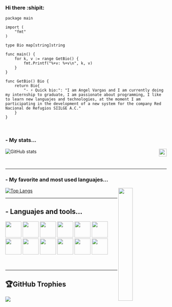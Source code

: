 ### Hi there :shipit:


```golang
package main

import (
	"fmt"
)

type Bio map[string]string

func main() {
	for k, v := range GetBio() {
		fmt.Printf("%+v: %+v\n", k, v)
	}
}

func GetBio() Bio {
	return Bio{
		"- ⚡ Quick bio:": "I am Angel Vargas and I am currently doing my internship to graduate, I am passionate about programming, I like to learn new languajes and technologies, at the moment I am participating in the development of a new system for the company Red Nacional de Refugios SIILGE A.C." 
	}
}
```

</br>


### - My stats...

<img align="right" src="https://github.com/TheDudeThatCode/TheDudeThatCode/blob/master/Assets/Earth.gif" width="24px">

![GitHub stats](https://github-readme-stats.vercel.app/api?username=AngelVargas2003&show_icons=true&theme=merko&border_color=67D242)

</br>

----

### - My favorite and most used languajes...

<img src="https://media.tenor.com/images/df8c44a1d20ab367fdcb21880985fd33/tenor.gif" align="right"  width="30%"/>

[![Top Langs](https://github-readme-stats.vercel.app/api/top-langs/?username=AngelVargas2003&show_icons=true&theme=merko&border_color=67D242)](https://github.com/anuraghazra/github-readme-stats)
<br/>

---

<h2> - Languajes and tools...</h2>
<p align="center">

<code><a href="https://laravel.com" target="_blank"><img height="50" src="https://cdn.worldvectorlogo.com/logos/laravel-2.svg"></a></code>
<code><a href="https://www.javascript.com/" target="_blank"><img height="50" src="https://upload.wikimedia.org/wikipedia/commons/6/6a/JavaScript-logo.png"></a></code>
<code><a href="https://vuejs.org/" target="_blank"><img height="50" src="https://upload.wikimedia.org/wikipedia/commons/9/95/Vue.js_Logo_2.svg"></a></code>
<code><a href="https://www.python.org" target="_blank"><img height="50" src="https://upload.wikimedia.org/wikipedia/commons/thumb/c/c3/Python-logo-notext.svg/2048px-Python-logo-notext.svg.png"></a></code>
 <code><a href="https://www.typescriptlang.org" target="_blank"><img height="50" src="https://upload.wikimedia.org/wikipedia/commons/thumb/4/4c/Typescript_logo_2020.svg/1024px-Typescript_logo_2020.svg.png"></a></code>
 <code><a href="https://docs.microsoft.com/en-us/dotnet/csharp/" target="_blank"><img height="50" src="https://seeklogo.com/images/C/c-sharp-c-logo-02F17714BA-seeklogo.com.png"></a></code>
 <code><a  target="_blank"><img height="50" src="https://blog.irontec.com/wp-content/uploads/2016/01/mysql-logo.png"></a></code>
 <code><a href="https://developer.mozilla.org/es/docs/Web/HTML" target="_blank"><img height="50" src="https://cdn-icons-png.flaticon.com/512/174/174854.png"></a></code>
 <code><a href="https://developer.mozilla.org/es/docs/Web/CSS" target="_blank"><img height="50" src="https://cdn-icons-png.flaticon.com/512/732/732190.png?w=360"></a></code>
 <code><a href="https://adonisjs.com" target="_blank"><img height="50" src="https://camo.githubusercontent.com/076aacc894daf3d9065f7d5bd1d7e8a3d0511668576cd66afddd0ce4af524eaa/68747470733a2f2f692e696d6775722e636f6d2f32774764454a4e2e706e67"></a></code>
 <code><a href="https://angular.io" target="_blank"><img height="50" src="https://upload.wikimedia.org/wikipedia/commons/thumb/c/cf/Angular_full_color_logo.svg/2048px-Angular_full_color_logo.svg.png"></a></code>
 <code><a href="https://developer.android.com/docs" target="_blank"><img height="50" src="https://1000marcas.net/wp-content/uploads/2020/01/Logo-Android.png"></a></code>
</p>

</br>

---

## 🏆GitHub Trophies
![](https://github-profile-trophy.vercel.app/?username=AngelVargas2003&theme=dracula&no-frame=false&no-bg=false&margin-w=4&border_color=67D242)
